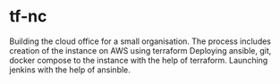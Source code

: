 # tf-nc
Building the cloud office for a small organisation.
The process includes creation of the instance on AWS using terraform
Deploying ansible, git, docker compose to the instance with the help of terraform.
Launching jenkins with the help of ansinble.
